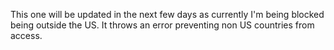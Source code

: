 This one will be updated in the next few days as currently I'm being blocked being outside the US. It throws an error preventing non US countries from access.